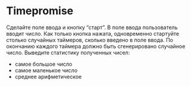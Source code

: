 # Timepromise

Сделайте поле ввода и кнопку “старт”. В поле ввода пользователь вводит число. Как только кнопка нажата, одновременно стартуйте столько случайных таймеров, сколько введено в поле ввода. По окончанию каждого таймера должно быть сгенерировано случайное число.
Выведите статистику полученных чисел:

- самое большое число
- самое маленькое число
- среднее арифметическое